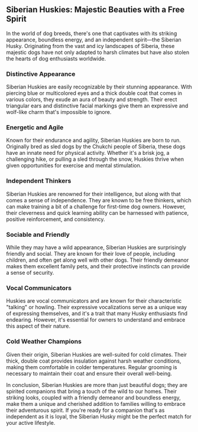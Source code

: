 ## Siberian Huskies: Majestic Beauties with a Free Spirit

In the world of dog breeds, there's one that captivates with its striking appearance, boundless energy, and an independent spirit—the Siberian Husky. Originating from the vast and icy landscapes of Siberia, these majestic dogs have not only adapted to harsh climates but have also stolen the hearts of dog enthusiasts worldwide.

### Distinctive Appearance

Siberian Huskies are easily recognizable by their stunning appearance. With piercing blue or multicolored eyes and a thick double coat that comes in various colors, they exude an aura of beauty and strength. Their erect triangular ears and distinctive facial markings give them an expressive and wolf-like charm that's impossible to ignore.

### Energetic and Agile

Known for their endurance and agility, Siberian Huskies are born to run. Originally bred as sled dogs by the Chukchi people of Siberia, these dogs have an innate need for physical activity. Whether it's a brisk jog, a challenging hike, or pulling a sled through the snow, Huskies thrive when given opportunities for exercise and mental stimulation.

### Independent Thinkers

Siberian Huskies are renowned for their intelligence, but along with that comes a sense of independence. They are known to be free thinkers, which can make training a bit of a challenge for first-time dog owners. However, their cleverness and quick learning ability can be harnessed with patience, positive reinforcement, and consistency.

### Sociable and Friendly

While they may have a wild appearance, Siberian Huskies are surprisingly friendly and social. They are known for their love of people, including children, and often get along well with other dogs. Their friendly demeanor makes them excellent family pets, and their protective instincts can provide a sense of security.

### Vocal Communicators

Huskies are vocal communicators and are known for their characteristic "talking" or howling. Their expressive vocalizations serve as a unique way of expressing themselves, and it's a trait that many Husky enthusiasts find endearing. However, it's essential for owners to understand and embrace this aspect of their nature.

### Cold Weather Champions

Given their origin, Siberian Huskies are well-suited for cold climates. Their thick, double coat provides insulation against harsh weather conditions, making them comfortable in colder temperatures. Regular grooming is necessary to maintain their coat and ensure their overall well-being.

In conclusion, Siberian Huskies are more than just beautiful dogs; they are spirited companions that bring a touch of the wild to our homes. Their striking looks, coupled with a friendly demeanor and boundless energy, make them a unique and cherished addition to families willing to embrace their adventurous spirit. If you're ready for a companion that's as independent as it is loyal, the Siberian Husky might be the perfect match for your active lifestyle.